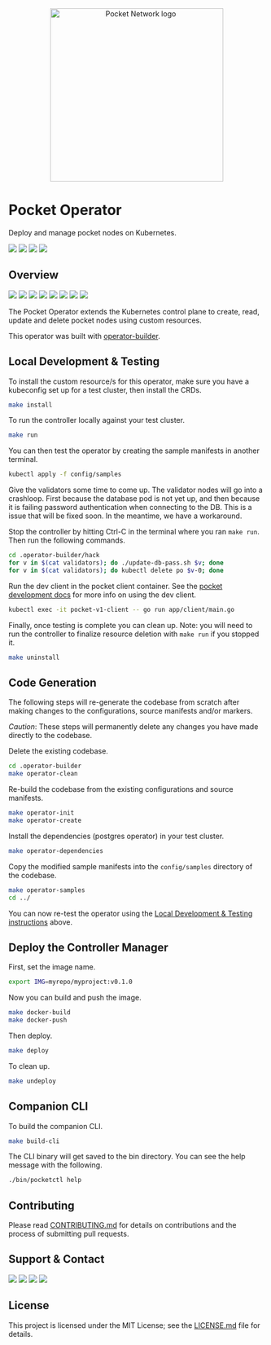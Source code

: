 <div align="center">
  <a href="https://www.pokt.network">
    <img src="https://user-images.githubusercontent.com/16605170/74199287-94f17680-4c18-11ea-9de2-b094fab91431.png" alt="Pocket Network logo" width="340"/>
  </a>
</div>

# Pocket Operator

Deploy and manage pocket nodes on Kubernetes.

<div>
  <a  href="https://godoc.org/github.com/pokt-network/pocket-core"><img src="https://img.shields.io/badge/godoc-reference-blue.svg"/></a>
  <a  href="https://goreportcard.com/report/github.com/pokt-network/pocket-core"><img src="https://goreportcard.com/badge/github.com/pokt-network/pocket-core"/></a>
  <a href="https://golang.org"><img  src="https://img.shields.io/badge/golang-v1.11-red.svg"/></a>
  <a  href="https://github.com/tools/godep" ><img src="https://img.shields.io/badge/godep-dependency-71a3d9.svg"/></a>
</div>

## Overview

<div>
    <a  href="https://github.com/pokt-network/pocket-core/releases"><img src="https://img.shields.io/github/release-pre/pokt-network/pocket-core.svg"/></a>
    <a href="https://circleci.com/gh/pokt-network/pocket-core/tree/staging"><img src="https://circleci.com/gh/pokt-network/pocket-core/tree/staging.svg?style=svg"/></a>
    <a  href="https://github.com/pokt-network/pocket-core/pulse"><img src="https://img.shields.io/github/contributors/pokt-network/pocket-core.svg"/></a>
    <a href="https://opensource.org/licenses/MIT"><img src="https://img.shields.io/badge/License-MIT-blue.svg"/></a>
    <a href="https://github.com/pokt-network/pocket-core/pulse"><img src="https://img.shields.io/github/last-commit/pokt-network/pocket-core.svg"/></a>
    <a href="https://github.com/pokt-network/pocket-core/pulls"><img src="https://img.shields.io/github/issues-pr/pokt-network/pocket-core.svg"/></a>
    <a href="https://github.com/pokt-network/pocket-core/releases"><img src="https://img.shields.io/badge/platform-linux%20%7C%20windows%20%7C%20macos-pink.svg"/></a>
    <a href="https://github.com/pokt-network/pocket-core/issues"><img src="https://img.shields.io/github/issues-closed/pokt-network/pocket-core.svg"/></a>
</div>

The Pocket Operator extends the Kubernetes control plane to create, read, update
and delete pocket nodes using custom resources.

This operator was built with
[operator-builder](https://github.com/nukleros/operator-builder).

## Local Development & Testing

To install the custom resource/s for this operator, make sure you have a
kubeconfig set up for a test cluster, then install the CRDs.

```bash
make install
```

To run the controller locally against your test cluster.

```bash
make run
```

You can then test the operator by creating the sample manifests in another
terminal.

```bash
kubectl apply -f config/samples
```

Give the validators some time to come up.  The validator nodes will go into a
crashloop.  First because the database pod is not yet up, and then because it is
failing password authentication when connecting to the DB.  This is a issue that
will be fixed soon.  In the meantime, we have a workaround.

Stop the controller by hitting Ctrl-C in the terminal where you ran `make run`.
Then run the following commands.

```bash
cd .operator-builder/hack
for v in $(cat validators); do ./update-db-pass.sh $v; done
for v in $(cat validators); do kubectl delete po $v-0; done
```

Run the dev client in the pocket client container.  See the [pocket development
docs](https://github.com/pokt-network/pocket/tree/main/docs/development#running-localnet)
for more info on using the dev client.

```bash
kubectl exec -it pocket-v1-client -- go run app/client/main.go
```

Finally, once testing is complete you can clean up.  Note: you will need to run
the controller to finalize resource deletion with `make run` if you stopped it.

```bash
make uninstall
```

## Code Generation

The following steps will re-generate the codebase from scratch after making
changes to the configurations, source manifests and/or markers.

*Caution*: These steps will permanently delete any changes you have made
directly to the codebase.

Delete the existing codebase.

```bash
cd .operator-builder
make operator-clean
```

Re-build the codebase from the existing configurations and source manifests.

```bash
make operator-init
make operator-create
```

Install the dependencies (postgres operator) in your test cluster.

```bash
make operator-dependencies
```

Copy the modified sample manifests into the `config/samples` directory of the
codebase.

```bash
make operator-samples
cd ../
```

You can now re-test the operator using the [Local Development & Testing
instructions](#local-development-&-testing) above.

## Deploy the Controller Manager

First, set the image name.

```bash
export IMG=myrepo/myproject:v0.1.0
```

Now you can build and push the image.

```bash
make docker-build
make docker-push
```

Then deploy.

```bash
make deploy
```

To clean up.

```bash
make undeploy
```

## Companion CLI

To build the companion CLI.

```bash
make build-cli
```

The CLI binary will get saved to the bin directory.  You can see the help
message with the following.

```bash
./bin/pocketctl help
```

## Contributing

Please read [CONTRIBUTING.md](https://github.com/pokt-network/repo-template/blob/master/CONTRIBUTING.md) for details on contributions and the process of submitting pull requests.

## Support & Contact

<div>
  <a  href="https://twitter.com/poktnetwork" ><img src="https://img.shields.io/twitter/url/http/shields.io.svg?style=social"></a>
  <a href="https://t.me/POKTnetwork"><img src="https://img.shields.io/badge/Telegram-blue.svg"></a>
  <a href="https://www.facebook.com/POKTnetwork" ><img src="https://img.shields.io/badge/Facebook-red.svg"></a>
  <a href="https://research.pokt.network"><img src="https://img.shields.io/discourse/https/research.pokt.network/posts.svg"></a>
</div>

## License

This project is licensed under the MIT License; see the [LICENSE.md](LICENSE.md) file for details.

